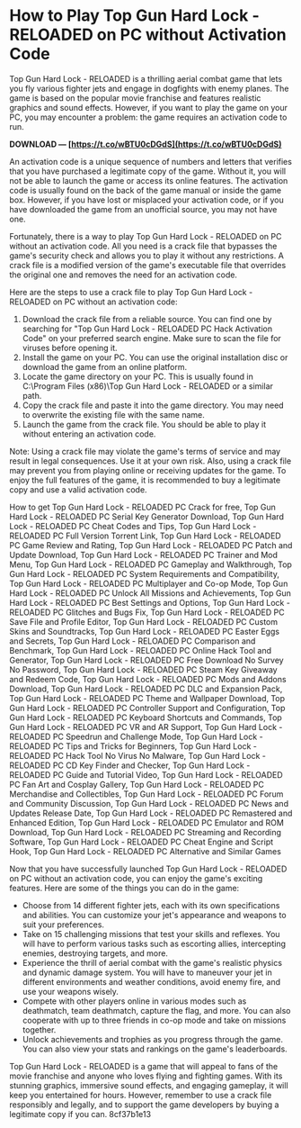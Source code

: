 # How to Play Top Gun Hard Lock - RELOADED on PC without Activation Code
 
Top Gun Hard Lock - RELOADED is a thrilling aerial combat game that lets you fly various fighter jets and engage in dogfights with enemy planes. The game is based on the popular movie franchise and features realistic graphics and sound effects. However, if you want to play the game on your PC, you may encounter a problem: the game requires an activation code to run.
 
**DOWNLOAD — [https://t.co/wBTU0cDGdS](https://t.co/wBTU0cDGdS)**


 
An activation code is a unique sequence of numbers and letters that verifies that you have purchased a legitimate copy of the game. Without it, you will not be able to launch the game or access its online features. The activation code is usually found on the back of the game manual or inside the game box. However, if you have lost or misplaced your activation code, or if you have downloaded the game from an unofficial source, you may not have one.
 
Fortunately, there is a way to play Top Gun Hard Lock - RELOADED on PC without an activation code. All you need is a crack file that bypasses the game's security check and allows you to play it without any restrictions. A crack file is a modified version of the game's executable file that overrides the original one and removes the need for an activation code.
 
Here are the steps to use a crack file to play Top Gun Hard Lock - RELOADED on PC without an activation code:
 
1. Download the crack file from a reliable source. You can find one by searching for "Top Gun Hard Lock - RELOADED PC Hack Activation Code" on your preferred search engine. Make sure to scan the file for viruses before opening it.
2. Install the game on your PC. You can use the original installation disc or download the game from an online platform.
3. Locate the game directory on your PC. This is usually found in C:\Program Files (x86)\Top Gun Hard Lock - RELOADED or a similar path.
4. Copy the crack file and paste it into the game directory. You may need to overwrite the existing file with the same name.
5. Launch the game from the crack file. You should be able to play it without entering an activation code.

Note: Using a crack file may violate the game's terms of service and may result in legal consequences. Use it at your own risk. Also, using a crack file may prevent you from playing online or receiving updates for the game. To enjoy the full features of the game, it is recommended to buy a legitimate copy and use a valid activation code.
 
How to get Top Gun Hard Lock - RELOADED PC Crack for free,  Top Gun Hard Lock - RELOADED PC Serial Key Generator Download,  Top Gun Hard Lock - RELOADED PC Cheat Codes and Tips,  Top Gun Hard Lock - RELOADED PC Full Version Torrent Link,  Top Gun Hard Lock - RELOADED PC Game Review and Rating,  Top Gun Hard Lock - RELOADED PC Patch and Update Download,  Top Gun Hard Lock - RELOADED PC Trainer and Mod Menu,  Top Gun Hard Lock - RELOADED PC Gameplay and Walkthrough,  Top Gun Hard Lock - RELOADED PC System Requirements and Compatibility,  Top Gun Hard Lock - RELOADED PC Multiplayer and Co-op Mode,  Top Gun Hard Lock - RELOADED PC Unlock All Missions and Achievements,  Top Gun Hard Lock - RELOADED PC Best Settings and Options,  Top Gun Hard Lock - RELOADED PC Glitches and Bugs Fix,  Top Gun Hard Lock - RELOADED PC Save File and Profile Editor,  Top Gun Hard Lock - RELOADED PC Custom Skins and Soundtracks,  Top Gun Hard Lock - RELOADED PC Easter Eggs and Secrets,  Top Gun Hard Lock - RELOADED PC Comparison and Benchmark,  Top Gun Hard Lock - RELOADED PC Online Hack Tool and Generator,  Top Gun Hard Lock - RELOADED PC Free Download No Survey No Password,  Top Gun Hard Lock - RELOADED PC Steam Key Giveaway and Redeem Code,  Top Gun Hard Lock - RELOADED PC Mods and Addons Download,  Top Gun Hard Lock - RELOADED PC DLC and Expansion Pack,  Top Gun Hard Lock - RELOADED PC Theme and Wallpaper Download,  Top Gun Hard Lock - RELOADED PC Controller Support and Configuration,  Top Gun Hard Lock - RELOADED PC Keyboard Shortcuts and Commands,  Top Gun Hard Lock - RELOADED PC VR and AR Support,  Top Gun Hard Lock - RELOADED PC Speedrun and Challenge Mode,  Top Gun Hard Lock - RELOADED PC Tips and Tricks for Beginners,  Top Gun Hard Lock - RELOADED PC Hack Tool No Virus No Malware,  Top Gun Hard Lock - RELOADED PC CD Key Finder and Checker,  Top Gun Hard Lock - RELOADED PC Guide and Tutorial Video,  Top Gun Hard Lock - RELOADED PC Fan Art and Cosplay Gallery,  Top Gun Hard Lock - RELOADED PC Merchandise and Collectibles,  Top Gun Hard Lock - RELOADED PC Forum and Community Discussion,  Top Gun Hard Lock - RELOADED PC News and Updates Release Date,  Top Gun Hard Lock - RELOADED PC Remastered and Enhanced Edition,  Top Gun Hard Lock - RELOADED PC Emulator and ROM Download,  Top Gun Hard Lock - RELOADED PC Streaming and Recording Software,  Top Gun Hard Lock - RELOADED PC Cheat Engine and Script Hook,  Top Gun Hard Lock - RELOADED PC Alternative and Similar Games
  
Now that you have successfully launched Top Gun Hard Lock - RELOADED on PC without an activation code, you can enjoy the game's exciting features. Here are some of the things you can do in the game:

- Choose from 14 different fighter jets, each with its own specifications and abilities. You can customize your jet's appearance and weapons to suit your preferences.
- Take on 15 challenging missions that test your skills and reflexes. You will have to perform various tasks such as escorting allies, intercepting enemies, destroying targets, and more.
- Experience the thrill of aerial combat with the game's realistic physics and dynamic damage system. You will have to maneuver your jet in different environments and weather conditions, avoid enemy fire, and use your weapons wisely.
- Compete with other players online in various modes such as deathmatch, team deathmatch, capture the flag, and more. You can also cooperate with up to three friends in co-op mode and take on missions together.
- Unlock achievements and trophies as you progress through the game. You can also view your stats and rankings on the game's leaderboards.

Top Gun Hard Lock - RELOADED is a game that will appeal to fans of the movie franchise and anyone who loves flying and fighting games. With its stunning graphics, immersive sound effects, and engaging gameplay, it will keep you entertained for hours. However, remember to use a crack file responsibly and legally, and to support the game developers by buying a legitimate copy if you can.
 8cf37b1e13
 
